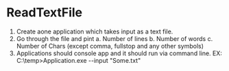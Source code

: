 # ReadTextFile
1. Create aone application which takes input as a text file.
2. Go through the file and pint 
            a. Number of lines 
			b. Number of words 
			c. Number of Chars (except comma, fullstop and any other symbols)
3. Applications should console app and it should run via command line.
       EX: C:\temp>Application.exe --input "Some.txt" 
